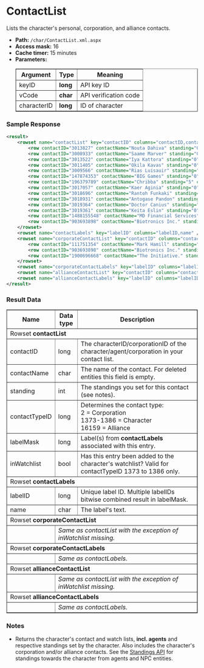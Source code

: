 # ContactList
Lists the character's personal, corporation, and alliance contacts.

* __Path:__ ``/char/ContactList.xml.aspx``
* __Access mask:__ 16
* __Cache timer:__ 15 minutes  
* __Parameters:__
    <table border="1">
        <tbody>
            <tr>
                <th>Argument</th>
                <th>Type</th>
                <th>Meaning</th>
            </tr>
            <tr>
                <td>keyID</td>
                <td><strong>long</strong></td>
                <td>API key ID</td>
            </tr>
            <tr>
                <td>vCode</td>
                <td><strong>char</strong></td>
                <td>API verification code</td>
            </tr>
            <tr>
                <td>characterID</td>
                <td><strong>long</strong></td>
                <td>ID of character</td>
            </tr>
        </tbody>
    </table>

### Sample Response

```xml
<result>
    <rowset name="contactList" key="contactID" columns="contactID,contactName,standing,contactTypeID,labelMask,inWatchlist">
        <row contactID="3013827" contactName="Nouta Dahiva" standing="0" contactTypeID="1373" labelMask="0" inWatchlist="False" />
        <row contactID="3008933" contactName="Saame Marver" standing="0" contactTypeID="1374" labelMask="0" inWatchlist="False" />
        <row contactID="3013522" contactName="Iya Kattora" standing="0" contactTypeID="1375" labelMask="0" inWatchlist="False" />
        <row contactID="3011405" contactName="Okila Kavas" standing="0" contactTypeID="1376" labelMask="0" inWatchlist="False" />
        <row contactID="3009566" contactName="Rias Luisauir" standing="0" contactTypeID="1377" labelMask="0" inWatchlist="False" />
        <row contactID="147874353" contactName="BIG Games" standing="0" contactTypeID="1378" labelMask="0" inWatchlist="True" />
        <row contactID="196379789" contactName="Chribba" standing="5" contactTypeID="1379" labelMask="0" inWatchlist="False" />
        <row contactID="3017057" contactName="Kaer Aginia" standing="0" contactTypeID="1380" labelMask="0" inWatchlist="False" />
        <row contactID="3018696" contactName="Rantoh Funkaki" standing="0" contactTypeID="1383" labelMask="0" inWatchlist="False" />
        <row contactID="3018931" contactName="Antogase Pandon" standing="0" contactTypeID="1384" labelMask="0" inWatchlist="False" />
        <row contactID="3019364" contactName="Doctor Canius" standing="0" contactTypeID="1385" labelMask="0" inWatchlist="False" />
        <row contactID="3019361" contactName="Keita Eslin" standing="0" contactTypeID="1386" labelMask="0" inWatchlist="False" />
        <row contactID="1488155548" contactName="MD Financial Services" standing="0" contactTypeID="2" labelMask="0" inWatchlist="False" />
        <row contactID="903693898" contactName="Biotronics Inc." standing="10" contactTypeID="2" labelMask="0" inWatchlist="False" />
    </rowset>
    <rowset name="contactLabels" key="labelID" columns="labelID,name" />
    <rowset name="corporateContactList" key="contactID" columns="contactID,contactName,standing,contactTypeID,labelMask">
        <row contactID="111751354" contactName="Mark Hamill" standing="5" contactTypeID="1374" labelMask="0" />
        <row contactID="903693898" contactName="Biotronics Inc." standing="10" contactTypeID="2" labelMask="0" />
        <row contactID="1900696668" contactName="The Initiative." standing="5" contactTypeID="16159" labelMask="0" />
    </rowset>
    <rowset name="corporateContactLabels" key="labelID" columns="labelID,name" />
    <rowset name="allianceContactList" key="contactID" columns="contactID,contactName,standing,contactTypeID,labelMask" />
    <rowset name="allianceContactLabels" key="labelID" columns="labelID,name" />
</result>
```  

### Result Data

<table border="1">
    <tbody>
        <tr>
            <th>Name</th>
            <th>Data type</th>
            <th>Description</th>
        </tr>
        <tr>
            <td colspan="3">Rowset <strong>contactList</strong></td>
        </tr>
        <tr>
            <td>contactID</td>
            <td>long</td>
            <td>The characterID/corporationID of the character/agent/corporation in your contact list.</td>
        </tr>
        <tr>
            <td>contactName</td>
            <td>char</td>
            <td>The name of the contact. For deleted entities this field is empty.</td>
        </tr>
        <tr>
            <td>standing</td>
            <td>int</td>
            <td>The standings you set for this contact (see notes).</td>
        </tr>
        <tr>
            <td>contactTypeID</td>
            <td>long</td>
            <td>
                Determines the contact type:<br />
                2 = Corporation<br />
                1373-1386 = Character<br />
                16159 = Alliance
            </td>
        </tr>
        <tr>
            <td>labelMask</td>
            <td>long</td>
            <td>Label(s) from <strong>contactLabels</strong> associated with this entry.</td>
        </tr>
        <tr>
            <td>inWatchlist</td>
            <td>bool</td>
            <td>Has this entry been added to the character's watchlist? Valid for contactTypeID 1373 to 1386 only.</td>
        </tr>
        <tr>
            <td colspan="3">Rowset <strong>contactLabels</strong></td>
        </tr>
        <tr>
            <td>labelID</td>
            <td>long</td>
            <td>Unique label ID. Multiple labelIDs bitwise combined result in labelMask.</td>
        </tr>
        <tr>
            <td>name</td>
            <td>char</td>
            <td>The label's text.</td>
        </tr>
        <tr>
            <td colspan="3">Rowset <strong>corporateContactList</strong></td>
        </tr>
        <tr>
            <td></td>
            <td colspan="2">
                <em>Same as contactList with the exception of inWatchlist missing.</em>
            </td>
        </tr>
        <tr>
            <td colspan="3">Rowset <strong>corporateContactLabels</strong></td>
        </tr>
        <tr>
            <td></td>
            <td colspan="2">
                <em>Same as contactLabels.</em>
            </td>
        </tr>
        <tr>
            <td colspan="3">Rowset <strong>allianceContactList</strong></td>
        </tr>
        <tr>
            <td></td>
            <td colspan="2">
                <em>Same as contactList with the exception of inWatchlist missing.</em>
            </td>
        </tr>
        <tr>
            <td colspan="3">Rowset <strong>allianceContactLabels</strong></td>
        </tr>
        <tr>
            <td></td>
            <td colspan="2">
                <em>Same as contactLabels.</em>
            </td>
        </tr>
    </tbody>
</table>

### Notes

* Returns the character's contact and watch lists, __incl. agents__ and respective standings set by 
    the character. Also includes the character's corporation and/or alliance contacts. See the 
    [Standings API](char_standings.md) for standings towards the character from agents and 
    NPC entities. 

